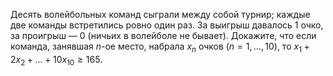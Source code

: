 Десять волейбольных команд сыграли между собой турнир; каждые две 
команды встретились ровно один раз. За 
выигрыш давалось 1 очко, за проигрыш — 0 (ничьих в волейболе не бывает). 
Докажите, что если команда, занявшая $n$-ое место, набрала 
$x_n$ очков ($n=1, \dots, 10$), то $x_1+2x_2+\dots+10x_{10}\geq 165$.